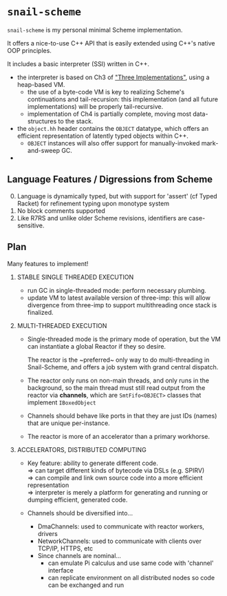 # `snail-scheme`

`snail-scheme` is my personal minimal Scheme implementation.

It offers a nice-to-use C++ API that is easily extended using C++'s native OOP
principles.

It includes a basic interpreter (SSI) written in C++.
- the interpreter is based on Ch3 of ["Three Implementations"](/doc/three-imp.pdf), using a heap-based VM.
  - the use of a byte-code VM is key to realizing Scheme's continuations and 
    tail-recursion: this implementation (and all future implementations) will be 
    properly tail-recursive.
  - implementation of Ch4 is partially complete, moving most data-structures to the stack.
- the `object.hh` header contains the `OBJECT` datatype, which offers an efficient representation of
  latently typed objects within C++.
  - `OBJECT` instances will also offer support for manually-invoked mark-and-sweep GC.
- 

## Language Features / Digressions from Scheme

0.  Language is dynamically typed, but with support for 'assert' (cf Typed Racket) for refinement typing upon monotype 
    system
0.  No block comments supported
0.  Like R7RS and unlike older Scheme revisions, identifiers are case-sensitive.

## Plan

Many features to implement!

1.  STABLE SINGLE THREADED EXECUTION

    -   run GC in single-threaded mode: perform necessary plumbing.
    -   update VM to latest available version of three-imp: this will allow 
        divergence from three-imp to support multithreading once stack is finalized.

2.  MULTI-THREADED EXECUTION

    -   Single-threaded mode is the primary mode of operation, but the VM can
        instantiate a global Reactor if they so desire.

        The reactor is the ~preferred~ only way to do multi-threading in 
        Snail-Scheme, and offers a job system with grand central dispatch.
    
    -   The reactor only runs on non-main threads, and only runs in the background,
        so the main thread must still read output from the reactor via **channels**,
        which are `SmtFifo<OBJECT>` classes that implement `IBoxedObject`

    -   Channels should behave like ports in that they are just IDs (names) that are
        unique per-instance.

    -   The reactor is more of an accelerator than a primary workhorse.
    
3.  ACCELERATORS, DISTRIBUTED COMPUTING

    -   Key feature: ability to generate different code. <br/>
        => can target different kinds of bytecode via DSLs (e.g. SPIRV) <br/>
        => can compile and link own source code into a more efficient representation <br/>
        => interpreter is merely a platform for generating and running or dumping efficient, generated code.

    -   Channels should be diversified into...
        -   DmaChannels: used to communicate with reactor workers, drivers
        -   NetworkChannels: used to communicate with clients over TCP/IP, HTTPS, etc
        -   Since channels are nominal...
            -   can emulate Pi calculus and use same code with 'channel' interface
            -   can replicate environment on all distributed nodes so code can be 
                exchanged and run

